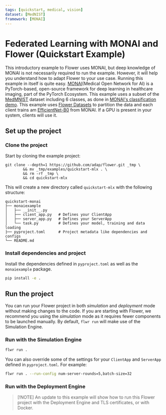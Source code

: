 ```yaml
---
tags: [quickstart, medical, vision]
dataset: [MedNIST]
framework: [MONAI]
---
```


# Federated Learning with MONAI and Flower (Quickstart Example)

This introductory example to Flower uses MONAI, but deep knowledge of MONAI is not necessarily required to run the example. However, it will help you understand how to adapt Flower to your use case.
Running this example in itself is quite easy. [MONAI](https://docs.monai.io/en/latest/index.html)(Medical Open Network for AI) is a PyTorch-based, open-source framework for deep learning in healthcare imaging, part of the PyTorch Ecosystem. This example uses a subset of the [MedMNIST](https://medmnist.com/) dataset including 6 classes, as done in [MONAI's classification demo](https://colab.research.google.com/drive/1wy8XUSnNWlhDNazFdvGBHLfdkGvOHBKe). This example uses [Flower Datasets](https://flower.ai/docs/datasets/) to partition the data and each client trains am [EfficientNet-B0](https://docs.monai.io/en/stable/networks.html#efficientnetbn) from MONAI. If a GPU is present in your system, clients will use it.

## Set up the project

### Clone the project

Start by cloning the example project:

```shell
git clone --depth=1 https://github.com/adap/flower.git _tmp \
        && mv _tmp/examples/quickstart-mlx . \
        && rm -rf _tmp \
        && cd quickstart-mlx
```

This will create a new directory called `quickstart-mlx` with the following structure:

```shell
quickstart-monai
├── monaiexample
│   ├── __init__.py
│   ├── client_app.py   # Defines your ClientApp
│   ├── server_app.py   # Defines your ServerApp
│   └── task.py         # Defines your model, training and data loading
├── pyproject.toml      # Project metadata like dependencies and configs
└── README.md
```

### Install dependencies and project

Install the dependencies defined in `pyproject.toml` as well as the `monaiexample` package.

```bash
pip install -e .
```

## Run the project

You can run your Flower project in both _simulation_ and _deployment_ mode without making changes to the code. If you are starting with Flower, we recommend you using the _simulation_ mode as it requires fewer components to be launched manually. By default, `flwr run` will make use of the Simulation Engine.

### Run with the Simulation Engine

```bash
flwr run .
```

You can also override some of the settings for your `ClientApp` and `ServerApp` defined in `pyproject.toml`. For example:

```bash
flwr run . --run-config num-server-rounds=5,batch-size=32
```

### Run with the Deployment Engine

> \[!NOTE\]
> An update to this example will show how to run this Flower project with the Deployment Engine and TLS certificates, or with Docker.
